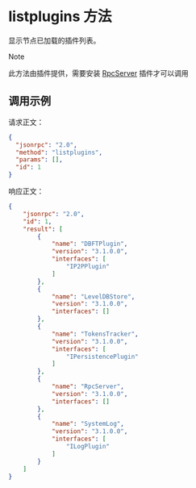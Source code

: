 # listplugins 方法

显示节点已加载的插件列表。

> [!Note]
>
> 此方法由插件提供，需要安装 [RpcServer](https://github.com/neo-project/neo-modules/releases) 插件才可以调用

## 调用示例

请求正文：

```json
{
  "jsonrpc": "2.0",
  "method": "listplugins",
  "params": [],
  "id": 1
}
```

响应正文：

```json
{
    "jsonrpc": "2.0",
    "id": 1,
    "result": [
        {
            "name": "DBFTPlugin",
            "version": "3.1.0.0",
            "interfaces": [
                "IP2PPlugin"
            ]
        },
        {
            "name": "LevelDBStore",
            "version": "3.1.0.0",
            "interfaces": []
        },
        {
            "name": "TokensTracker",
            "version": "3.1.0.0",
            "interfaces": [
                "IPersistencePlugin"
            ]
        },
        {
            "name": "RpcServer",
            "version": "3.1.0.0",
            "interfaces": []
        },
        {
            "name": "SystemLog",
            "version": "3.1.0.0",
            "interfaces": [
                "ILogPlugin"
            ]
        }
    ]
}
```